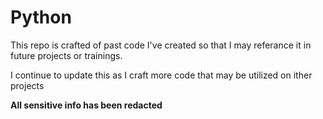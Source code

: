 # Python

This repo is crafted of past code I've created so that I may referance it in future projects or trainings.

I continue to update this as I craft more code that may be utilized on ither projects

**All sensitive info has been redacted**
